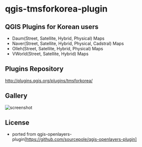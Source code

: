 qgis-tmsforkorea-plugin
=======================


QGIS Plugins for Korean users
------------------------------
 - Daum(Street, Satellite, Hybrid, Physical) Maps
 - Naver(Street, Satellite, Hybrid, Physical, Cadstral) Maps
 - Olleh(Street, Satellite, Hybrid, Physical) Maps
 - VWorld(Street, Satellite, Hybrid) Maps


Plugins Repository
------------------------------
http://plugins.qgis.org/plugins/tmsforkorea/


Gallery
---------

![screenshot](https://github.com/mapplus/qgis-tmsforkorea-plugin/blob/master/images/tmsforkorea_overview.png?width=800)


License
----------
 - ported from qgis-openlayers-plugin[https://github.com/sourcepole/qgis-openlayers-plugin]
